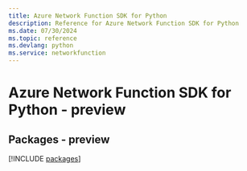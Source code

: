 ```yaml
---
title: Azure Network Function SDK for Python
description: Reference for Azure Network Function SDK for Python
ms.date: 07/30/2024
ms.topic: reference
ms.devlang: python
ms.service: networkfunction
---
```

# Azure Network Function SDK for Python - preview
## Packages - preview
[!INCLUDE [packages](network-function-index.md)]